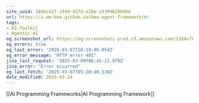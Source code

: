 ```yaml
---
site_uuid: 184bcd2f-140d-45fd-a18e-2439462804be
url: https://i-am-bee.github.io/bee-agent-framework/#/
tags:
- AI-Toolkit
- Agentic-AI
og_screenshot_url: https://og-screenshots-prod.s3.amazonaws.com/1366x768/80/false/ef27e9a271a83da17573dc55ea915ce48192c71747f647bfa8702964e340cfe8.jpeg
og_errors: true
og_last_error: '2025-03-07T10:19:46.054Z'
og_error_message: "HTTP error 401"
jina_last_request: '2025-03-09T06:45:21.970Z'
jina_error: "Error occurred"
og_last_fetch: '2025-03-07T05:20:40.130Z'
date_modified: 2025-03-24
---
```



[[AI Programming Frameworks|AI Programming Framework]]

